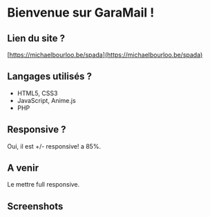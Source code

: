 # Bienvenue sur GaraMail !

## Lien du site ?
[https://michaelbourloo.be/spada](https://michaelbourloo.be/spada)

## Langages utilisés ?

+ HTML5, CSS3
+ JavaScript, Anime.js
+ PHP

## Responsive ?

Oui, il est +/- responsive! a 85%.

## A venir 

Le mettre full responsive.

## Screenshots
